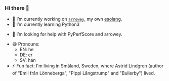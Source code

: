 ### Hi there 👋

- 🔭 I’m currently working on [`arrowey`](https://esolangs.org/wiki/arrowey), my own [esolang](https://esolangs.org/wiki/Esolang).
- 🌱 I’m currently learning Python3
<!-- - 👯 I’m looking to collaborate on ... -->
- 🤔 I’m looking for help with PyPerfScore and arrowey.
<!-- - 💬 Ask me about ...
- 📫 How to reach me: ... -->
- 😄 Pronouns: 
  * EN: he
  * DE: er
  * SV: han
- ⚡ Fun fact: I'm living in Småland, Sweden, where Astrid Lindgren (author of "Emil från Lönneberga", "Pippi Långstrump" and "Bullerby") lived.
